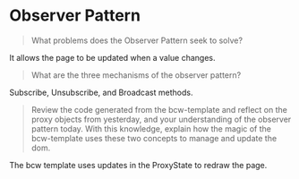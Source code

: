 # Observer Pattern

> What problems does the Observer Pattern seek to solve?

It allows the page to be updated when a value changes.

> What are the three mechanisms of the observer pattern?

Subscribe, Unsubscribe, and Broadcast methods.

> Review the code generated from the bcw-template and reflect on the proxy objects from yesterday, and your understanding of the observer pattern today. With this knowledge, explain how the magic of the bcw-template uses these two concepts to manage and update the dom.

The bcw template uses updates in the ProxyState to redraw the page.